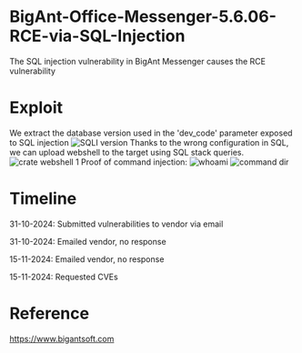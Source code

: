 # BigAnt-Office-Messenger-5.6.06-RCE-via-SQL-Injection
The SQL injection vulnerability in BigAnt Messenger causes the RCE vulnerability
# Exploit
We extract the database version used in the 'dev_code' parameter exposed to SQL injection
![SQLI version](https://github.com/user-attachments/assets/109a800c-af76-4a0b-9b42-0f03d0a9acbe)
Thanks to the wrong configuration in SQL, we can upload webshell to the target using SQL stack queries.
![crate webshell 1](https://github.com/user-attachments/assets/258f0ae0-8c8e-4b09-b454-fcd4339d877c)
Proof of command injection:
![whoami](https://github.com/user-attachments/assets/94c2bf8e-6ba3-4329-aeaa-44215f88fed0)
![command dir](https://github.com/user-attachments/assets/07320b55-01c7-4e34-8d26-4b3a0d62d817)
# Timeline
31-10-2024: Submitted vulnerabilities to vendor via email

31-10-2024: Emailed vendor, no response

15-11-2024: Emailed vendor, no response

15-11-2024: Requested CVEs
# Reference
https://www.bigantsoft.com
